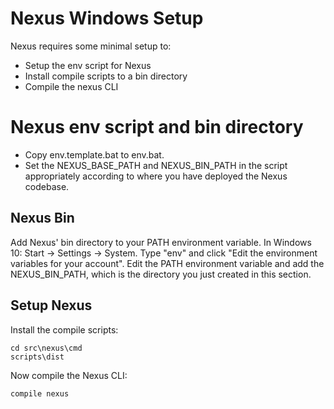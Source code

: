 # Nexus Windows Setup

Nexus requires some minimal setup to:
- Setup the env script for Nexus
- Install compile scripts to a bin directory
- Compile the nexus CLI


# Nexus env script and bin directory

- Copy env.template.bat to env.bat.
- Set the NEXUS_BASE_PATH and NEXUS_BIN_PATH in the script appropriately
  according to where you have deployed the Nexus codebase.


## Nexus Bin

Add Nexus' bin directory to your PATH environment variable. In Windows 10:
Start -> Settings -> System. Type "env" and click "Edit the environment
variables for your account". Edit the PATH environment variable and add the
NEXUS_BIN_PATH, which is the directory you just created in this section.


## Setup Nexus

Install the compile scripts:

```
cd src\nexus\cmd
scripts\dist
```

Now compile the Nexus CLI:

```
compile nexus
```

